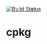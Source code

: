 [![Build Status](https://travis-ci.org/chybz/cpkg.svg?branch=master)](https://travis-ci.org/chybz/cpkg)

cpkg
======

